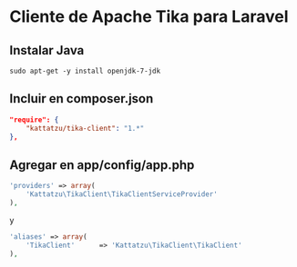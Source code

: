 Cliente de Apache Tika para Laravel
===================

Instalar Java
-
```ssh
sudo apt-get -y install openjdk-7-jdk
```

Incluir en composer.json
-
```json
"require": {
	"kattatzu/tika-client": "1.*"
},
```

Agregar en app/config/app.php
-
```php
'providers' => array(
	'Kattatzu\TikaClient\TikaClientServiceProvider'
),
```

y

```php
'aliases' => array(
	'TikaClient' 	  => 'Kattatzu\TikaClient\TikaClient'
),
```
